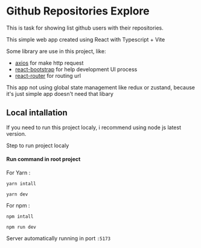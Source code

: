 # Github Repositories Explore

This is task for showing list github users with their repositories.

This simple web app created using React with Typescript + Vite 

Some library are use in this project, like:

- [axios](https://github.com/axios/axios) for make http request
- [react-bootstrap](https://github.com/react-bootstrap/react-bootstrap) for help development UI process
- [react-router](https://github.com/remix-run/react-router) for routing url

This app not using global state management like redux or zustand, because it's just simple app doesn't need that libary

## Local intallation

If you need to run this project localy, i recommend using node js latest version.

Step to run project localy

#### Run command in root project
For Yarn :

```yarn intall```

```yarn dev```

For npm :

```npm intall```

```npm run dev```

Server automatically running in port ```:5173```
